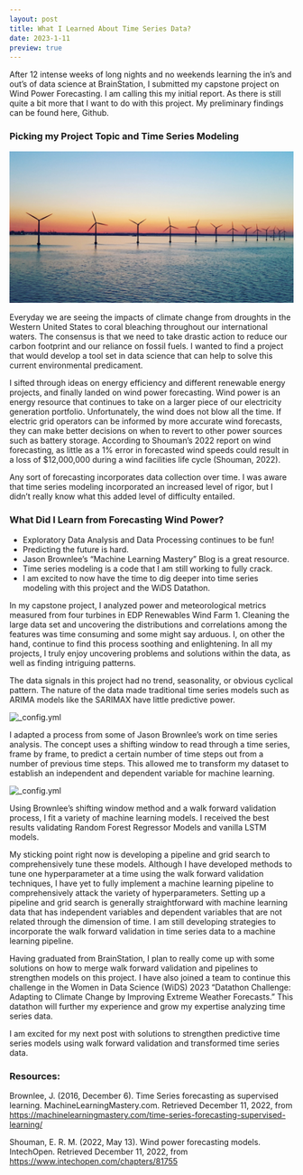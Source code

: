 ```yaml
---
layout: post
title: What I Learned About Time Series Data?
date: 2023-1-11
preview: true
---
```


After 12 intense weeks of long nights and no weekends learning the in’s and out’s of data science at BrainStation, I submitted my capstone project on Wind Power Forecasting. I am calling this my initial report.  As there is still quite a bit more that I want to do with this project.  My preliminary findings can be found here, Github. 


### Picking my Project Topic and Time Series Modeling

![_config.yml](/images/offshore-wind-farm.jpg)

Everyday we are seeing the impacts of climate change from droughts in the Western United States to coral bleaching throughout our international waters.  The consensus is that we need to take drastic action to reduce our carbon footprint and our reliance on fossil fuels.  I wanted to find a project that would develop a tool set in data science that can help to solve this current environmental predicament.  

I sifted through ideas on energy efficiency and different renewable energy projects, and finally landed on wind power forecasting.  Wind power is an energy resource that continues to take on a larger piece of our electricity generation portfolio.  Unfortunately, the wind does not blow all the time.  If electric grid operators can be informed by more accurate wind forecasts, they can make better decisions on when to revert to other power sources such as battery storage.  According to Shouman’s 2022 report on wind forecasting, as little as a 1% error in forecasted wind speeds could result in a loss of $12,000,000 during a wind facilities life cycle (Shouman, 2022).

Any sort of forecasting incorporates data collection over time.  I was aware that time series modeling incorporated an increased level of rigor, but I didn’t really know what this added level of difficulty entailed. 

### What Did I Learn from Forecasting Wind Power?
 
* Exploratory Data Analysis and Data Processing continues to be fun!
* Predicting the future is hard. 
* Jason Brownlee’s “Machine Learning Mastery” Blog is a great resource.
* Time series modeling is a code that I am still working to fully crack.
* I am excited to now have the time to dig deeper into time series modeling with this project and the WiDS Datathon.

In my capstone project, I analyzed power and meteorological metrics measured from four turbines in EDP Renewables Wind Farm 1.  Cleaning the large data set and uncovering the distributions and correlations among the features was time consuming and some might say arduous.  I, on other the hand, continue to find this process soothing and enlightening.  In all my projects, I truly enjoy uncovering problems and solutions within the data, as well as finding intriguing patterns.     

The data signals in this project had no trend, seasonality, or obvious cyclical pattern.  The nature of the data made traditional time series models such as ARIMA models like the SARIMAX have little predictive power.  

![_config.yml](/images/noisy_data)

I adapted a process from some of Jason Brownlee’s work on time series analysis.  The concept uses a shifting window to read through a time series, frame by frame, to predict a certain number of time steps out from a number of previous time steps.  This allowed me to transform my dataset to establish an independent and dependent variable for machine learning.  

![_config.yml](/images/walk_forward_validation_function)

Using Brownlee’s shifting window method and a walk forward validation process, I fit a variety of machine learning models.  I received the best results validating Random Forest Regressor Models and vanilla LSTM models.  

My sticking point right now is developing a pipeline and grid search to comprehensively tune these models.  Although I have developed methods to tune one hyperparameter at a time using the walk forward validation techniques, I have yet to fully implement a machine learning pipeline to comprehensively attack the variety of hyperparameters.  Setting up a pipeline and grid search is generally straightforward with machine learning data that has independent variables and dependent variables that are not related through the dimension of time.  I am still developing strategies to incorporate the walk forward validation in time series data to a machine learning pipeline.  

Having graduated from BrainStation, I plan to really come up with some solutions on how to merge walk forward validation and pipelines to strengthen models on this project.  I have also joined a team to continue this challenge in the Women in Data Science (WiDS) 2023 “Datathon Challenge: Adapting to Climate Change by Improving Extreme Weather Forecasts.”  This datathon will further my experience and grow my expertise analyzing time series data.  

I am excited for my next post with solutions to strengthen predictive time series models using walk forward validation and transformed time series data. 


### Resources:

Brownlee, J. (2016, December 6). Time Series forecasting as supervised learning. MachineLearningMastery.com. Retrieved December 11, 2022, from https://machinelearningmastery.com/time-series-forecasting-supervised-learning/ 

Shouman, E. R. M. (2022, May 13). Wind power forecasting models. IntechOpen. Retrieved December 11, 2022, from https://www.intechopen.com/chapters/81755 



